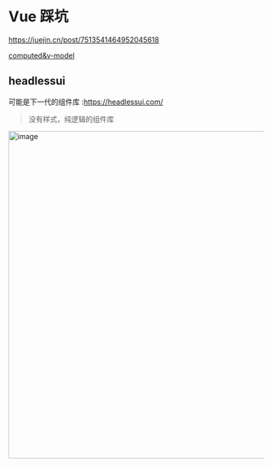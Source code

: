 # Vue 踩坑

https://juejin.cn/post/7513541464952045618

[computed&v-model](https://www.bilibili.com/video/BV1dhHpeiEVD/?spm_id_from=333.788.videopod.sections&vd_source=5ca956a1f37d0ed72cd1c453c15a3c03)


## headlessui

可能是下一代的组件库 :https://headlessui.com/

> 没有样式，纯逻辑的组件库

<img width="644" alt="image" src="https://user-images.githubusercontent.com/73089592/199024581-827340f3-d802-48dd-be21-374c1778d1cc.png">
